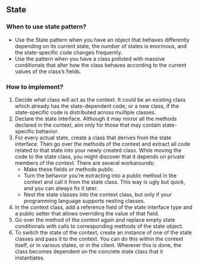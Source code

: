 ﻿## State

### When to use state pattern?

- Use the State pattern when you have an object that behaves
  differently depending on its current state, the number of states is enormous, and the state-specific code changes frequently.
- Use the pattern when you have a class polluted with massive
  conditionals that alter how the class behaves according to the current values of the class’s fields.


### How to implement?

1. Decide what class will act as the context. It could be an existing class which already has the state-dependent code; or a new class, if the state-specific code is distributed across multiple classes.
2. Declare the state interface. Although it may mirror all the
   methods declared in the context, aim only for those that may
   contain state-specific behavior.
3. For every actual state, create a class that derives from the state interface. Then go over the methods of the context and extract all code related to that state into your newly created class.
   While moving the code to the state class, you might discover
   that it depends on private members of the context. There are
   several workarounds:
   - Make these fields or methods public.
   - Turn the behavior you’re extracting into a public method in the context and call it from the state class. This way is ugly but quick, and you can always fix it later.
   - Nest the state classes into the context class, but only if your programming language supports nesting classes.
4. In the context class, add a reference field of the state interface type and a public setter that allows overriding the value of that field.
5. Go over the method of the context again and replace empty
   state conditionals with calls to corresponding methods of the state object.
6. To switch the state of the context, create an instance of one of the state classes and pass it to the context. You can do this within the context itself, or in various states, or in the client. Wherever this is done, the class becomes dependent on the concrete state class that it instantiates.